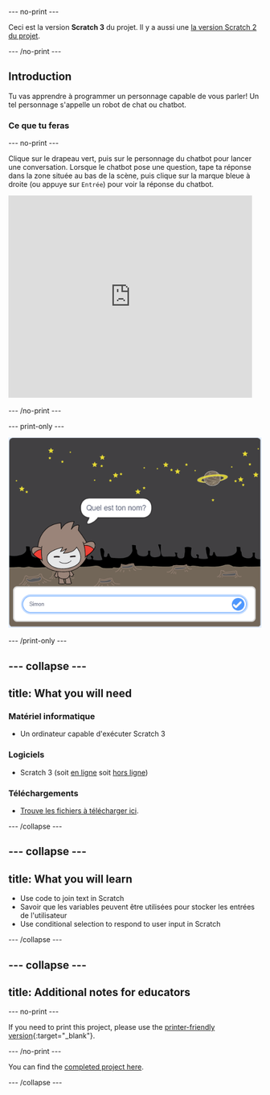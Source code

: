\--- no-print \---

Ceci est la version **Scratch 3** du projet. Il y a aussi une [la version Scratch 2 du projet](https://projects.raspberrypi.org/en/projects/chatbot-scratch2).

\--- /no-print \---

## Introduction

Tu vas apprendre à programmer un personnage capable de vous parler! Un tel personnage s'appelle un robot de chat ou chatbot.

### Ce que tu feras

\--- no-print \---

Clique sur le drapeau vert, puis sur le personnage du chatbot pour lancer une conversation. Lorsque le chatbot pose une question, tape ta réponse dans la zone située au bas de la scène, puis clique sur la marque bleue à droite (ou appuye sur `Entrée`) pour voir la réponse du chatbot.

<div class="scratch-preview">
  <iframe allowtransparency="true" width="485" height="402" src="https://scratch.mit.edu/projects/embed/248864190/?autostart=false" 
  frameborder="0" scrolling="no"></iframe>
</div>

\--- /no-print \---

\--- print-only \---

![projet complet](images/chatbot-preview.png)

\--- /print-only \---

## \--- collapse \---

## title: What you will need

### Matériel informatique

- Un ordinateur capable d'exécuter Scratch 3

### Logiciels

- Scratch 3 (soit [en ligne](https://rpf.io/scratchon) soit [hors ligne](https://rpf.io/scratchoff))

### Téléchargements

- [Trouve les fichiers à télécharger ici](http://rpf.io/p/en/chatbot-go).

\--- /collapse \---

## \--- collapse \---

## title: What you will learn

- Use code to join text in Scratch
- Savoir que les variables peuvent être utilisées pour stocker les entrées de l'utilisateur
- Use conditional selection to respond to user input in Scratch

\--- /collapse \---

## \--- collapse \---

## title: Additional notes for educators

\--- no-print \---

If you need to print this project, please use the [printer-friendly version](https://projects.raspberrypi.org/en/projects/chatbot/print){:target="_blank"}.

\--- /no-print \---

You can find the [completed project here](http://rpf.io/p/en/chatbot-get).

\--- /collapse \---